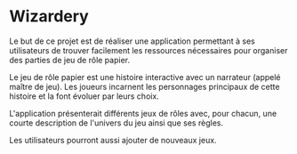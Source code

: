 # Wizardery
Le but de ce projet est de réaliser une application permettant à ses utilisateurs de trouver facilement les ressources nécessaires pour organiser des parties de jeu de rôle papier.

Le jeu de rôle papier est une histoire interactive avec un narrateur (appelé maître de jeu). Les joueurs incarnent les personnages principaux de cette histoire et la font évoluer par leurs choix.

L'application présenterait différents jeux de rôles avec, pour chacun, une courte description de l'univers du jeu ainsi que ses règles.

Les utilisateurs pourront aussi ajouter de nouveaux jeux.
